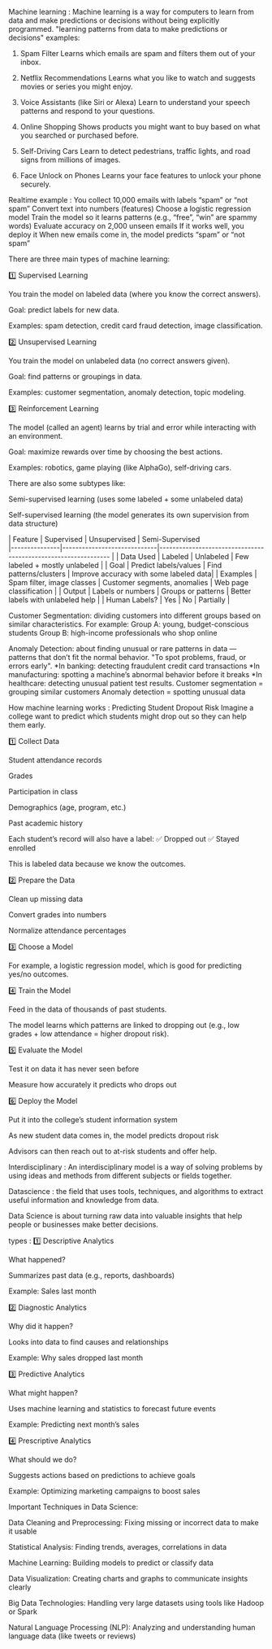 Machine learning :  Machine learning is a way for computers to learn from data and make predictions or decisions without being explicitly programmed.
"learning patterns from data to make predictions or decisions"
examples: 
1. Spam Filter
Learns which emails are spam and filters them out of your inbox.

2. Netflix Recommendations
Learns what you like to watch and suggests movies or series you might enjoy.

3. Voice Assistants (like Siri or Alexa)
Learn to understand your speech patterns and respond to your questions.

4. Online Shopping
Shows products you might want to buy based on what you searched or purchased before.

5. Self-Driving Cars
Learn to detect pedestrians, traffic lights, and road signs from millions of images.

6. Face Unlock on Phones
Learns your face features to unlock your phone securely.

Realtime example :
You collect 10,000 emails with labels “spam” or “not spam”
Convert text into numbers (features)
Choose a logistic regression model
Train the model so it learns patterns (e.g., “free”, “win” are spammy words)
Evaluate accuracy on 2,000 unseen emails
If it works well, you deploy it
When new emails come in, the model predicts “spam” or “not spam”

There are three main types of machine learning:

1️⃣ Supervised Learning

You train the model on labeled data (where you know the correct answers).

Goal: predict labels for new data.

Examples: spam detection, credit card fraud detection, image classification.

2️⃣ Unsupervised Learning

You train the model on unlabeled data (no correct answers given).

Goal: find patterns or groupings in data.

Examples: customer segmentation, anomaly detection, topic modeling.

3️⃣ Reinforcement Learning

The model (called an agent) learns by trial and error while interacting with an environment.

Goal: maximize rewards over time by choosing the best actions.

Examples: robotics, game playing (like AlphaGo), self-driving cars.

There are also some subtypes like:

Semi-supervised learning (uses some labeled + some unlabeled data)

Self-supervised learning (the model generates its own supervision from data structure)

| Feature       | Supervised                  | Unsupervised               |            Semi-Supervised              
|---------------|-----------------------------|---------------------------------------------------------------      |
| Data Used     | Labeled                     | Unlabeled                  | Few labeled + mostly unlabeled         |
| Goal          | Predict labels/values       | Find patterns/clusters     | Improve accuracy with some labeled data|
| Examples      | Spam filter, image classes  | Customer segments, anomalies | Web page classification              |
| Output        | Labels or numbers           | Groups or patterns         | Better labels with unlabeled help      |
| Human Labels? | Yes                         | No                         | Partially                              |


Customer Segmentation: dividing customers into different groups based on similar characteristics.
For example:
Group A: young, budget-conscious students
Group B: high-income professionals who shop online

Anomaly Detection: about finding unusual or rare patterns in data — patterns that don’t fit the normal behavior.
                   "To spot problems, fraud, or errors early".
*In banking: detecting fraudulent credit card transactions
*In manufacturing: spotting a machine’s abnormal behavior before it breaks
*In healthcare: detecting unusual patient test results.
Customer segmentation = grouping similar customers
Anomaly detection = spotting unusual data


How machine learning works : Predicting Student Dropout Risk
Imagine a college want to predict which students might drop out so they can help them early.

1️⃣ Collect Data

Student attendance records

Grades

Participation in class

Demographics (age, program, etc.)

Past academic history

Each student’s record will also have a label:
✅ Dropped out
✅ Stayed enrolled

This is labeled data because we know the outcomes.

2️⃣ Prepare the Data

Clean up missing data

Convert grades into numbers

Normalize attendance percentages

3️⃣ Choose a Model

For example, a logistic regression model, which is good for predicting yes/no outcomes.

4️⃣ Train the Model

Feed in the data of thousands of past students.

The model learns which patterns are linked to dropping out (e.g., low grades + low attendance = higher dropout risk).

5️⃣ Evaluate the Model

Test it on data it has never seen before

Measure how accurately it predicts who drops out

6️⃣ Deploy the Model

Put it into the college’s student information system

As new student data comes in, the model predicts dropout risk

Advisors can then reach out to at-risk students and offer help.

Interdisciplinary : An interdisciplinary model is a way of solving problems by using ideas and methods from different subjects or fields together.

Datascience : the field that uses tools, techniques, and algorithms to extract useful information and knowledge from data.

Data Science is about turning raw data into valuable insights that help people or businesses make better decisions.

types :
1️⃣ Descriptive Analytics

What happened?

Summarizes past data (e.g., reports, dashboards)

Example: Sales last month

2️⃣ Diagnostic Analytics

Why did it happen?

Looks into data to find causes and relationships

Example: Why sales dropped last month

3️⃣ Predictive Analytics

What might happen?

Uses machine learning and statistics to forecast future events

Example: Predicting next month’s sales

4️⃣ Prescriptive Analytics

What should we do?

Suggests actions based on predictions to achieve goals

Example: Optimizing marketing campaigns to boost sales


Important Techniques in Data Science:

Data Cleaning and Preprocessing: Fixing missing or incorrect data to make it usable

Statistical Analysis: Finding trends, averages, correlations in data

Machine Learning: Building models to predict or classify data

Data Visualization: Creating charts and graphs to communicate insights clearly

Big Data Technologies: Handling very large datasets using tools like Hadoop or Spark

Natural Language Processing (NLP): Analyzing and understanding human language data (like tweets or reviews)
